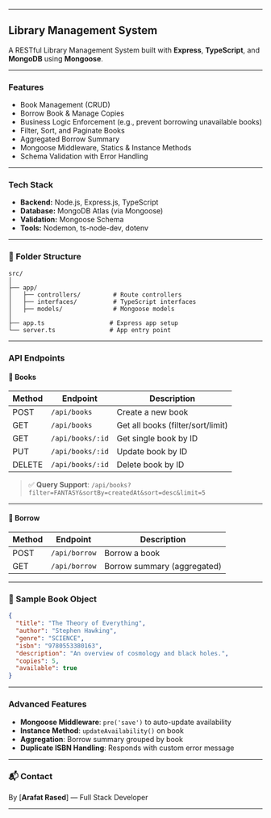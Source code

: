 
---

## Library Management System

A RESTful Library Management System built with **Express**, **TypeScript**, and **MongoDB** using **Mongoose**.

---

### Features

* Book Management (CRUD)
* Borrow Book & Manage Copies
* Business Logic Enforcement (e.g., prevent borrowing unavailable books)
* Filter, Sort, and Paginate Books
* Aggregated Borrow Summary
* Mongoose Middleware, Statics & Instance Methods
* Schema Validation with Error Handling

---

###  Tech Stack

* **Backend:** Node.js, Express.js, TypeScript
* **Database:** MongoDB Atlas (via Mongoose)
* **Validation:** Mongoose Schema
* **Tools:** Nodemon, ts-node-dev, dotenv

---

### 📂 Folder Structure

```
src/
│
├── app/
│   ├── controllers/         # Route controllers
│   ├── interfaces/          # TypeScript interfaces
│   ├── models/              # Mongoose models
│
├── app.ts                  # Express app setup
└── server.ts               # App entry point
```

---



### API Endpoints

#### 📘 Books

| Method | Endpoint         | Description                       |
| ------ | ---------------- | --------------------------------- |
| POST   | `/api/books`     | Create a new book                 |
| GET    | `/api/books`     | Get all books (filter/sort/limit) |
| GET    | `/api/books/:id` | Get single book by ID             |
| PUT    | `/api/books/:id` | Update book by ID                 |
| DELETE | `/api/books/:id` | Delete book by ID                 |

> ✅ **Query Support**: `/api/books?filter=FANTASY&sortBy=createdAt&sort=desc&limit=5`

---

#### 📖 Borrow

| Method | Endpoint      | Description                 |
| ------ | ------------- | --------------------------- |
| POST   | `/api/borrow` | Borrow a book               |
| GET    | `/api/borrow` | Borrow summary (aggregated) |

---

### 📄 Sample Book Object

```json
{
  "title": "The Theory of Everything",
  "author": "Stephen Hawking",
  "genre": "SCIENCE",
  "isbn": "9780553380163",
  "description": "An overview of cosmology and black holes.",
  "copies": 5,
  "available": true
}
```

---

### Advanced Features

*  **Mongoose Middleware**: `pre('save')` to auto-update availability
*  **Instance Method**: `updateAvailability()` on book
*  **Aggregation**: Borrow summary grouped by book
*  **Duplicate ISBN Handling**: Responds with custom error message

---

### 📬 Contact

By \[**Arafat Rased**] — Full Stack Developer


---